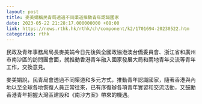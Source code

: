 ```yaml
---
layout: post
title: 麥美娟稱民青局透過不同渠道推動青年認識國家
date: 2023-05-22 21:28:17.000000000 +08:00
link: https://news.rthk.hk/rthk/ch/component/k2/1701694-20230522.htm
categories: rthk
---
```


民政及青年事務局局長麥美娟今日先後與全國政協港澳台僑委員會、浙江省和廣州市南沙區的訪問團會面，就推動香港青年融入國家發展大局和兩地青年交流等青年工作，交換意見。

麥美娟說，民青局會透過不同渠道和多元方式，推動青年認識國家，隨著香港與內地以至全球各地恢復人員正常往來，已有序復辦各項青年實習和交流活動，又鼓勵香港青年把握大灣區建設和《南沙方案》帶來的機遇。
